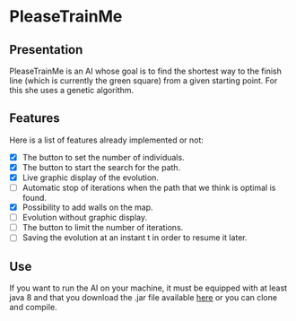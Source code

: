 # PleaseTrainMe


## Presentation

PleaseTrainMe is an AI whose goal is to find the shortest way to the finish line (which is currently the green square) from a given starting point.
For this she uses a genetic algorithm.

## Features

Here is a list of features already implemented or not:

- [x] The button to set the number of individuals.
- [x] The button to start the search for the path.
- [x] Live graphic display of the evolution.
- [ ] Automatic stop of iterations when the path that we think is optimal is found.
- [X] Possibility to add walls on the map.
- [ ] Evolution without graphic display.
- [ ] The button to limit the number of iterations.
- [ ] Saving the evolution at an instant t in order to resume it later.

## Use

If you want to run the AI on your machine, it must be equipped with at least java 8 and that you download the .jar file available [here](https://github.com/Emalios/PleaseTrainMe/blob/master/out/artifacts/PleaseTrainMe_jar/PleaseTrainMe.jar) or you can clone and compile.
